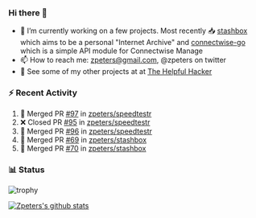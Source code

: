 ### Hi there 👋


- 🔭 I’m currently working on a few projects.  Most recently :inbox_tray: [stashbox](https://github.com/zpeters/stashbox) which aims to be a personal "Internet Archive" and [connectwise-go](https://github.com/zpeters/connectwise-go) which is a simple API module for Connectwise Manage
- 📫 How to reach me: zpeters@gmail.com, @zpeters on twitter
- 👋 See some of my other projects at at [The Helpful Hacker](https://thehelpfulhacker.net)

### :zap: Recent Activity

<!--START_SECTION:activity-->
1. 🎉 Merged PR [#97](https://github.com/zpeters/speedtestr/pull/97) in [zpeters/speedtestr](https://github.com/zpeters/speedtestr)
2. ❌ Closed PR [#95](https://github.com/zpeters/speedtestr/pull/95) in [zpeters/speedtestr](https://github.com/zpeters/speedtestr)
3. 🎉 Merged PR [#96](https://github.com/zpeters/speedtestr/pull/96) in [zpeters/speedtestr](https://github.com/zpeters/speedtestr)
4. 🎉 Merged PR [#69](https://github.com/zpeters/stashbox/pull/69) in [zpeters/stashbox](https://github.com/zpeters/stashbox)
5. 🎉 Merged PR [#70](https://github.com/zpeters/stashbox/pull/70) in [zpeters/stashbox](https://github.com/zpeters/stashbox)
<!--END_SECTION:activity-->

### :bar_chart: Status

![trophy](https://github-profile-trophy.vercel.app/?username=zpeters)

[![Zpeters's github stats](https://github-readme-stats.vercel.app/api?username=zpeters)](https://github.com/zpeters/github-readme-stats&show_icons=true)
